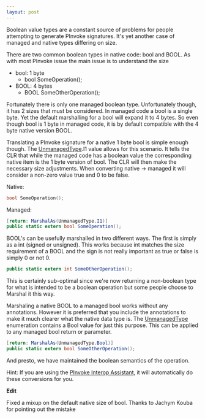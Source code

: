```yaml
---
layout: post
---
```

Boolean value types are a constant source of problems for people attempting to generate PInvoke signatures.  It's yet another case of managed and native types differing on size.  

There are two common boolean types in native code: bool and BOOL.  As with most PInvoke issue the main issue is to understand the size

* bool: 1 byte 
    * bool SomeOperation();
* BOOL: 4 bytes
    * BOOL SomeOtherOperation();

Fortunately there is only one managed boolean type.  Unfortunately though, it has 2 sizes that must be considered.  In managed code a bool is a single byte.  Yet the default marshalling for a bool will expand it to 4 bytes.  So even though bool is 1 byte in managed code, it is by default compatible with the 4 byte native version BOOL.  

Translating a PInvoke signature for a native 1 byte bool is simple enough though.  The [UnmanagedType](http://msdn.microsoft.com/en-us/library/system.runtime.interopservices.unmanagedtype%28VS.80%29.aspx).I1 value allows for this scenario.  It tells the CLR that while the managed code has a boolean value the corresponding native item is the 1 byte version of bool.  The CLR will then make the necessary size adjustments.  When converting native -> managed it will consider a non-zero value true and 0 to be false.

Native:

``` c
bool SomeOperation();
```

Managed:
    
``` csharp
[return: MarshalAs(UnmanagedType.I1)]  
public static extern bool SomeOperation();
```

BOOL's can be usefully marshalled in two different ways.  The first is simply as a int (signed or unsigned).  This works because int matches the size requirement of a BOOL and the sign is not really important as true or false is simply 0 or not 0.

``` csharp
public static extern int SomeOtherOperation();
```

This is certainly sub-optimal since we're now returning a non-boolean type for what is intended to be a boolean operation but some people choose to Marshal it this way.  

Marshaling a native BOOL to a managed bool works without any annotations.  However it is preferred that you include the annotations to make it much clearer what the native data type is.  The [UnmanagedType](http://msdn.microsoft.com/en-us/library/system.runtime.interopservices.unmanagedtype%28VS.80%29.aspx) enumeration contains a Bool value for just this purpose.  This can be applied to any managed bool return or parameter.  

``` csharp
[return: MarshalAs(UnmanagedType.Bool)]  
public static extern bool SomeOtherOperation();
```

And presto, we have maintained the boolean semantics of the operation.

Hint: If you are using the [PInvoke Interop Assistant](http://www.codeplex.com/clrinterop), it will automatically do these conversions for you.

**Edit**

Fixed a mixup on the default native size of bool.  Thanks to Jachym Kouba for pointing out the mistake  

